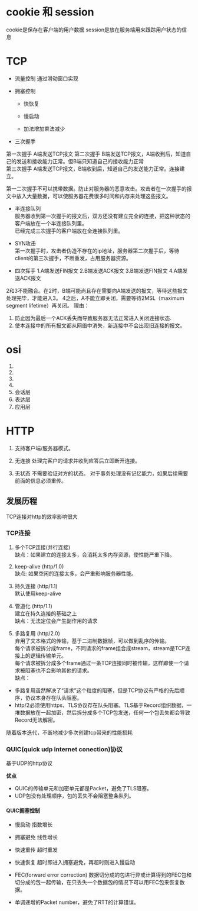 # cookie 和 session  
cookie是保存在客户端的用户数据
session是放在服务端用来跟踪用户状态的信息

# TCP  

- 流量控制
通过滑动窗口实现
- 拥塞控制
    - 快恢复

    - 慢启动

    - 加法增加乘法减少
    
- 三次握手

第一次握手 A端发送TCP报文
第二次握手 B端发送TCP报文，A端收到后，知道自己的发送和接收能力正常。但B端只知道自己的接收能力正常  
第三次握手 A端发送TCP报文，B端收到后，知道自己的发送能力正常。连接建立。  

第一二次握手不可以携带数据。防止对服务器的恶意攻击。攻击者在一次握手的报文中放入大量数据，可以使服务器花费很多时间和内存来处理这些报文。  

- 半连接队列  
服务器收到第一次握手的报文后，双方还没有建立完全的连接，把这种状态的客户端放在一个半连接队列里。  
已经完成三次握手的客户端放在全连接队列里。

- SYN攻击  
第一次握手时，攻击者伪造不存在的ip地址，服务器第二次握手后，等待client的第三次握手，不断重发，占用服务器资源。

- 四次挥手
1.A端发送FIN报文
2.B端发送ACK报文
3.B端发送FIN报文
4.A端发送ACK报文  

2和3不能融合。在2时，B端可能尚且存在需要向A端发送的报文，等待这些报文处理完毕，才能进入3。
4之后，A不能立即关闭，需要等待2MSL（maximum segment lifetime）再关闭。
理由：
1. 防止因为最后一个ACK丢失而导致服务器无法正常进入关闭连接状态.
2. 使本连接中的所有报文都从网络中消失，新连接中不会出现旧连接的报文。



# osi

1. 
2. 
3. 
4. 
5. 会话层
6. 表达层
7. 应用层



# HTTP

1. 支持客户端/服务器模式。

2. 无连接
处理完客户的请求并收到应答后立即断开连接。

3. 无状态
不需要验证对方的状态。
对于事务处理没有记忆能力，如果后续需要前面的信息必须重传。

## 发展历程

TCP连接对http的效率影响很大
### TCP连接
1. 多个TCP连接(并行连接) 
</br>缺点：如果建立的连接太多，会消耗太多内存资源，使性能严重下降。

2. keep-alive (http/1.0)
</br>缺点: 如果空闲的连接太多，会严重影响服务器性能。

3. 持久连接 (http/1.1)
</br> 默认使用keep-alive

4. 管道化 (http/1.1)
</br>建立在持久连接的基础之上
</br>缺点：无法定位会产生副作用的请求

5. 多路复用 (http/2.0)
</br>弃用了文本格式的传输，基于二进制数据帧，可以做到乱序的传输。
</br>每个请求被拆分成frame，不同请求的frame组合成stream，stream是TCP连接上的逻辑传输单元。
</br>每个请求被拆分成多个frame通过一条TCP连接同时被传输，这样即使一个请求被阻塞也不会影响其他的请求。
</br>缺点：
- 多路复用虽然解决了“请求”这个粒度的阻塞，但是TCP协议有严格的先后顺序，协议本身存在队头阻塞。
- http/2必须使用https，TLS协议存在队头阻塞。TLS基于Record组织数据，一堆数据放在一起加密，然后拆分成多个TCP包发送，任何一个包丢失都会导致Record无法解密。

随着版本迭代，不断地减少多次创建tcp带来的性能损耗

### QUIC(quick udp internet conection)协议
基于UDP的http协议

**优点**
- QUIC的传输单元和加密单元都是Packet，避免了TLS阻塞。
- UDP包没有处理顺序，包的丢失不会阻塞整条队列。

#### QUIC拥塞控制
- 慢启动
指数增长
- 拥塞避免
线性增长
- 快速重传
超时重发
- 快速恢复
超时即进入拥塞避免，再超时则进入慢启动

- FEC(forward error correction)
数据切分成的包进行异或计算得到的FEC包和切分成的包一起传输，在只丢失一个数据包的情况下可以用FEC包来恢复数据。

- 单调递增的Packet number，避免了RTT的计算错误。